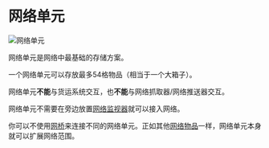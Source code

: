 # 网络单元

![网络单元](https://cdn.jsdelivr.net/gh/GuizhanCraft/Networks-Wiki/images/network-cell.png ':size=25%')

网络单元是网络中最基础的存储方案。

一个网络单元可以存放最多54格物品（相当于一个大箱子）。

网络单元**不能**与货运系统交互，也**不能**与网络抓取器/网络推送器交互。

网络单元不需要在旁边放置[网络监视器](/Network-Monitor)就可以接入网络。

你可以不使用[网桥](/Network-Bridge)来连接不同的网络单元。正如其他[网络物品](/Network-Items)一样，网络单元本身就可以扩展网络范围。

